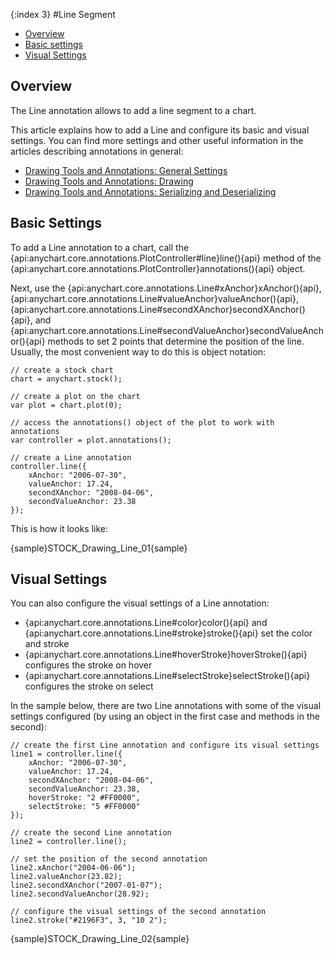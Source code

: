 {:index 3}
#Line Segment

* [Overview](#overview)
* [Basic settings](#basic_settings)
* [Visual Settings](#visual_settings)

## Overview

The Line annotation allows to add a line segment to a chart.

This article explains how to add a Line and configure its basic and visual settings. You can find more settings and other useful information in the articles describing annotations in general:

* [Drawing Tools and Annotations: General Settings](General_Settings)
* [Drawing Tools and Annotations: Drawing](Drawing)
* [Drawing Tools and Annotations: Serializing and Deserializing](Serializing_Deserializing)

## Basic Settings

To add a Line annotation to a chart, call the {api:anychart.core.annotations.PlotController#line}line(){api} method of the {api:anychart.core.annotations.PlotController}annotations(){api} object.

Next, use the {api:anychart.core.annotations.Line#xAnchor}xAnchor(){api}, {api:anychart.core.annotations.Line#valueAnchor}valueAnchor(){api}, {api:anychart.core.annotations.Line#secondXAnchor}secondXAnchor(){api}, and {api:anychart.core.annotations.Line#secondValueAnchor}secondValueAnchor(){api} methods to set 2 points that determine the position of the line. Usually, the most convenient way to do this is object notation:

```
// create a stock chart
chart = anychart.stock();

// create a plot on the chart
var plot = chart.plot(0);

// access the annotations() object of the plot to work with annotations
var controller = plot.annotations();

// create a Line annotation
controller.line({
    xAnchor: "2006-07-30",
    valueAnchor: 17.24,
    secondXAnchor: "2008-04-06",
    secondValueAnchor: 23.38
});
```

This is how it looks like:

{sample}STOCK\_Drawing\_Line\_01{sample}

## Visual Settings

You can also configure the visual settings of a Line annotation:

* {api:anychart.core.annotations.Line#color}color(){api} and {api:anychart.core.annotations.Line#stroke}stroke(){api} set the color and stroke
* {api:anychart.core.annotations.Line#hoverStroke}hoverStroke(){api} configures the stroke on hover
* {api:anychart.core.annotations.Line#selectStroke}selectStroke(){api} configures the stroke on select

In the sample below, there are two Line annotations with some of the visual settings configured (by using an object in the first case and methods in the second):

```
// create the first Line annotation and configure its visual settings
line1 = controller.line({
    xAnchor: "2006-07-30",
    valueAnchor: 17.24,
    secondXAnchor: "2008-04-06",
    secondValueAnchor: 23.38,
    hoverStroke: "2 #FF0000",
    selectStroke: "5 #FF0000"
});

// create the second Line annotation
line2 = controller.line();

// set the position of the second annotation
line2.xAnchor("2004-06-06");
line2.valueAnchor(23.82);
line2.secondXAnchor("2007-01-07");
line2.secondValueAnchor(28.92);
 
// configure the visual settings of the second annotation
line2.stroke("#2196F3", 3, "10 2");
```

{sample}STOCK\_Drawing\_Line\_02{sample}